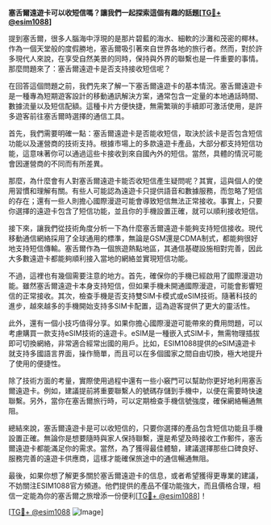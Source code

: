 **塞舌爾遠遊卡可以收短信嗎？讓我們一起探索這個有趣的話題[[TG💪+ @esim1088](https://t.me/s/esim1088)]**

提到塞舌爾，很多人腦海中浮現的是那片碧藍的海水、細軟的沙灘和茂密的椰林。作為一個天堂般的度假勝地，塞舌爾吸引著來自世界各地的旅行者。然而，對於許多現代人來說，在享受自然美景的同時，保持與外界的聯繫也是一件重要的事情。那麼問題來了：塞舌爾遠遊卡是否支持接收短信呢？

在回答這個問題之前，我們先來了解一下塞舌爾遠遊卡的基本情況。塞舌爾遠遊卡是一種專為短期遊客設計的移動通訊解決方案，通常包含一定量的本地通話時間、數據流量以及短信配額。這種卡片方便快捷，無需繁瑣的手續即可激活使用，是許多遊客前往塞舌爾時選擇的通信工具。

首先，我們需要明確一點：塞舌爾遠遊卡是否能收短信，取決於該卡是否包含短信功能以及運營商的技術支持。根據市場上的多款遠遊卡產品，大部分都支持短信功能，這意味著你可以通過這些卡接收到來自國內外的短信。當然，具體的情況可能會因運營商的不同而有所差異。

那麼，為什麼會有人對塞舌爾遠遊卡能否收短信產生疑問呢？其實，這與個人的使用習慣和理解有關。有些人可能認為遠遊卡只提供語音和數據服務，而忽略了短信的存在；還有一些人則擔心國際漫遊可能會導致短信無法正常接收。事實上，只要你選擇的遠遊卡包含了短信功能，並且你的手機設置正確，就可以順利接收短信。

接下來，讓我們從技術角度分析一下為什麼塞舌爾遠遊卡能夠支持短信接收。現代移動通信網絡採用了全球通用的標準，無論是GSM還是CDMA制式，都能夠很好地支持短信傳輸。塞舌爾作為一個旅遊熱點地區，其通信基礎設施相對完善，因此大多數遠遊卡都能夠順利接入當地的網絡並實現短信功能。

不過，這裡也有幾個需要注意的地方。首先，確保你的手機已經啟用了國際漫遊功能。雖然塞舌爾遠遊卡本身支持短信，但如果手機未開通國際漫遊，可能會影響短信的正常接收。其次，檢查手機是否支持雙SIM卡模式或eSIM技術。隨著科技的進步，越來越多的手機開始支持多SIM卡配置，這為遊客提供了更大的靈活性。

此外，還有一個小技巧值得分享。如果你擔心國際漫遊可能帶來的費用問題，可以考慮購買一款支持eSIM技術的遠遊卡。eSIM是一種嵌入式SIM卡，無需物理插拔即可切換網絡，非常適合經常出國的用戶。比如，ESIM1088提供的eSIM遠遊卡就支持多國語言界面，操作簡單，而且可以在多個國家之間自由切換，極大地提升了使用的便捷性。

除了技術方面的考量，實際使用過程中還有一些小竅門可以幫助你更好地利用塞舌爾遠遊卡。例如，建議提前將重要聯繫人的號碼存儲到手機中，以便在需要時快速聯繫。另外，當你在塞舌爾旅行時，可以定期檢查手機信號強度，確保網絡暢通無阻。

總結來說，塞舌爾遠遊卡是可以收短信的，只要你選擇的產品包含短信功能且手機設置正確。無論你是想要隨時與家人保持聯繫，還是希望及時接收工作郵件，塞舌爾遠遊卡都能滿足你的需求。當然，為了獲得最佳體驗，建議選擇那些口碑良好、服務完善的遠遊卡供應商，這樣才能確保旅途中的通信暢通無阻。

最後，如果你想了解更多關於塞舌爾遠遊卡的信息，或者希望獲得更專業的建議，不妨關注ESIM1088官方頻道。他們提供的產品不僅功能強大，而且價格合理，相信一定能為你的塞舌爾之旅增添一份便利[[TG💪+ @esim1088](https://t.me/s/esim1088)]！

[[TG💪+ @esim1088](https://t.me/s/esim1088) ![Image](https://i.postimg.cc/4NQfJmqS/Snipaste-2025-05-13-00-14-12.png)]
